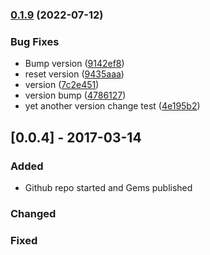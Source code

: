 ### [0.1.9](https://www.github.com/STARTcloud/vagrant-zones/compare/v0.1.8...v0.1.9) (2022-07-12)


### Bug Fixes

* Bump version ([9142ef8](https://www.github.com/STARTcloud/vagrant-zones/commit/9142ef89c2245071a0ec306c69db0289ce349148))
* reset version ([9435aaa](https://www.github.com/STARTcloud/vagrant-zones/commit/9435aaac673f15980993ea6e9f8a869832970b79))
* version ([7c2e451](https://www.github.com/STARTcloud/vagrant-zones/commit/7c2e451cefe09abe51d6a61944778d8d05ded15b))
* version bump ([4786127](https://www.github.com/STARTcloud/vagrant-zones/commit/4786127a311b0c552b2fafa313c4ba6fda324632))
* yet another version change test ([4e195b2](https://www.github.com/STARTcloud/vagrant-zones/commit/4e195b24f0ddc3463af7d58fcf4289191a2c1988))

## [0.0.4] - 2017-03-14
 
### Added

- Github repo started and Gems published
   
### Changed
 
### Fixed
